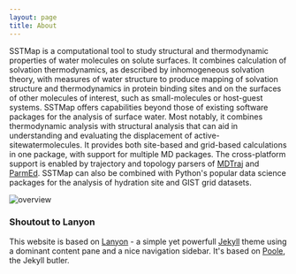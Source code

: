 ```yaml
---
layout: page
title: About
---
```


<p class="message">
  SSTMap is a computational tool to study structural and thermodynamic properties of water molecules on solute surfaces. It combines calculation of solvation thermodynamics, as described by inhomogeneous solvation theory, with measures of water structure to produce mapping of solvation structure and thermodynamics in protein binding sites and on the surfaces of other molecules of interest, such as small-molecules or host-guest systems. SSTMap offers capabilities beyond those of existing software packages for the analysis of surface water. Most notably, it combines thermodynamic analysis with structural analysis that can aid in understanding and evaluating the displacement of active-sitewatermolecules. It provides both site-based and grid-based calculations in one package, with support for multiple MD packages. The cross-platform support is enabled by trajectory and topology parsers of <a href="http://mdtraj.org">MDTraj</a> and <a href="http://parmed.github.io/ParmEd/html/index.html">ParmEd</a>. SSTMap can also be combined with Python's popular data science packages for the analysis of hydration site and GIST grid datasets. 
</p>

![overview](https://kurtzmanlab.github.io/SSTMap/assets/overview.png)

### Shoutout to Lanyon

This website is based on [Lanyon](https://github.com/poole/lanyon) - a simple yet powerfull [Jekyll](http://jekyllrb.com) theme using a dominant content pane and a nice navigation sidebar. It's based on [Poole](http://getpoole.com), the Jekyll butler.
